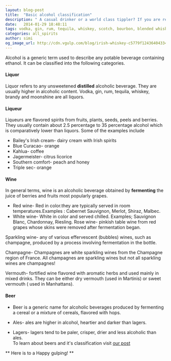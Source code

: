 ```yaml
---
layout: blog-post
title:  "Basic alcohol classification"
description: " A casual drinker or a world class tippler? If you are reading this post, it's an indication that you love drinking. Part of knowing how to being a classy drinker involves knowing your way around alcohol. You may not particularly care about what you are drinking but it's never a good thing to ignore information. So, here is a quick guide to some of the most popular liquors around the globe."
date:   2014-01-29 18:48:11
tags: vodka, gin, rum, tequila, whiskey, scotch, bourbon, blended whisky, Irish whiskey, brandy, cognac
categories: all_spirits
author: simi
og_image_url: http://cdn.vgulp.com/blog/irish-whiskey-c5779f12436404334e51afd234fbec28.jpg
---
```



Alcohol is a generic term used to describe any potable beverage containing ethanol. It can be classified into the following categories.

#### Liquor

Liquor refers to any unsweetened **distilled** alcoholic beverage. They are usually higher in alcoholic content. Vodka, gin, rum, tequila, whiskey, brandy and moonshine are all liquors.

#### Liqueur

Liqueurs are flavored spirits from fruits, plants, seeds, peels and berries. They usually contain about 2.5 percentage to 35 percentage alcohol which is comparatively lower than liquors. Some of the examples include

* Bailey's Irish cream- dairy cream with Irish spirits
* Blue Curacao- orange
* Kahlua- coffee
* Jagermeister- citrus licorice
* Southern comfort- peach and honey
* Triple sec- orange

#### Wine

In general terms, wine is an alcoholic beverage obtained by **fermenting** the juice of berries and fruits most popularly grapes. 
* Red wine- Red in color.they are typically served in room temperatures.Examples : Cabernet Sauvignon, Merlot, Shiraz, Malbec.
* White wine- White in color and served chilled. Examples; Sauvignon Blanc, Chardonnay, Riesling.
Rose wine-  pinkish table wine from red grapes whose skins were removed after fermentation began.

Sparkling wine-  any of various effervescent (bubbles) wines, such as champagne, produced by a process involving fermentation in the bottle.

Champagne- Champagnes are white sparkling wines from the Champagne region of France. All champagnes are sparkling wines but not all sparkling wines are champagnes!

Vermouth- fortified wine flavored with aromatic herbs and used mainly in mixed drinks. They can be either dry vermouth (used in Martinis) or sweet vermouth ( used in Manhattans).

#### Beer

* Beer is a generic name for alcoholic beverages produced by fermenting a cereal or a mixture of cereals, flavored with hops.

* Ales- ales are higher in alcohol, heartier and darker than lagers. 
* Lagers- lagers tend to be paler, crisper, drier and less alcoholic than ales.  
To learn about beers and it's classification visit [our post](http://gulpmag.tumblr.com/post/70778380798/beer) 

** Here is to a Happy gulping! **

